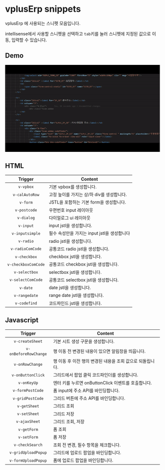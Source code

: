 # vplusErp snippets

vplusErp 에 사용되는 스니펫 모음입니다.

intellisense에서 사용할 스니펫을 선택하고 `tab`키를 눌러 스니펫에 지정된 값으로 이동, 입력할 수 있습니다.

## Demo
![htmldemo](images/htmldemo.gif)

## HTML
|Trigger        |Content                  |
|:-------------:|-------------------------|
|`v-vpbox`|기본 vpbox를 생성합니다.|
|`v-calAutoRow`|고정 높이를 가지는 상/하 div를 생성합니다.|
|`v-form`|JSTL을 포함하는 기본 form을 생성합니다.|
|`v-postcode`|우편번호 input 레이아웃|
|`v-dialog`|다이얼로그 ui 레이아웃|
|`v-input`|input jstl을 생성합니다.|
|`v-inputsimple`|필수 속성만을 가지는 input jstl을 생성합니다|
|`v-radio`|radio jstl을 생성합니다.|
|`v-radioComCode`|공통코드 radio jstl을 생성합니다.|
|`v-checkbox`|checkbox jstl을 생성합니다.|
|`v-checkboxComCode`|공통코드 checkbox jstl을 생성합니다.|
|`v-selectbox`|selectbox jstl을 생성합니다.|
|`v-selectComCode`|공통코드 selectbox jstl을 생성합니다.|
|`v-date`|date jstl을 생성합니다.|
|`v-rangedate`|range date jstl을 생성합니다.|
|`v-codefind`|코드파인드 jstl을 생성합니다.|

## Javascript
|Trigger        |Content                  |
|:-------------:|-------------------------|
|`v-createSheet`|기본 시트 생성 구문을 생성합니다.|
|`v-onBeforeRowChange`|행 이동 전 변경된 내용이 있으면 알림창을 띄웁니다.|
|`v-onRowChange`|행 이동 후 이전 행의 변경된 내용을 조회 값으로 되돌립니다.|
|`v-onButtonClick`|그리드에서 팝업 클릭 코드파인더를 생성합니다.|
|`v-onKeyUp`|엔터 키를 누르면 onButtonClick 이벤트를 호출합니다.|
|`v-formPostCode`|폼 input에 주소 API를 바인딩합니다.|
|`v-gridPostCode`|그리드 버튼에 주소 API를 바인딩합니다.|
|`v-getSheet`|그리드 조회|
|`v-setSheet`|그리드 저장|
|`v-ajaxSheet`|그리드 조회, 저장|
|`v-getForm`|폼 조회|
|`v-setForm`|폼 저장|
|`v-checkSearch`|조회 전 변경, 필수 항목을 체크합니다.|
|`v-gridUploadPopup`|그리드에 업로드 팝업을 바인딩합니다.|
|`v-formUploadPopup`|폼에 업로드 팝업을 바인딩합니다.|
